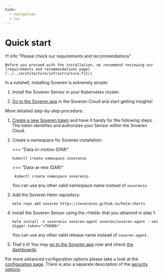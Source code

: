 ```yaml
---
hide:
  - navigation
  - toc
---
```


# Quick start

!!! info "Please check our requirements and recommendations"

    Before you proceed with the installation, we recommend reviewing our [requirements and recommendations page](../../architecture/infrastructure-fit/)

In a nutshell, installing Soveren is extremely simple:

1. Install the Soveren Sensor in your Kubernetes cluster.

2. [Go to the Soveren app](https://app.soveren.io/) in the Soveren Cloud and start getting insights!

More detailed step-by-step procedure:

1. [Create a new Soveren token](../../administration/managing-sensors#creating-sensors) and have it handy for the following steps. The token identifies and authorizes your Sensor within the Soveren Cloud.


2. Create a namespace for Soveren installation:

    === "Data-in-motion (DIM)"

    ```shell
    kubectl create namespace soverenio
    ```

    === "Data-at-rest (DAR)"

    ```shell
     kubectl create namespace soverenio
    ```

   You can use any other valid namespace name instead of `soverenio`.


3. Add the Soveren Helm repository:
    ```shell
    helm repo add soveren https://soverenio.github.io/helm-charts
    ```

4. Install the Soveren Sensor using the `<TOKEN>` that you obtained in step 1:
    ```shell
    helm install -n soverenio soveren-agent soveren/soveren-agent --set digger.token="<TOKEN>"
    ```
   You can use any other valid release name instead of `soveren-agent`.


5. That's it! You may [go to the Soveren app](https://app.soveren.io/) now and check [the dashboards](../../user-guide/overview/).


For more advanced configuration options please take a look at the [configuration page](../../administration/configuring-sensor/). There is also a separate description of the [security options](../../administration/securing-sensor/).